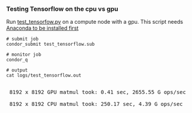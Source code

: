 
### Testing Tensorflow on the cpu vs gpu

Run [test_tensorfow.py](test_tensorflow.py) on a compute node with a gpu.
This script needs [Anaconda to be installed first](../../notes/ANACONDA.md)

```shell
# submit job
condor_submit test_tensorflow.sub

# monitor job
condor_q

# output 
cat logs/test_tensorflow.out
```

<pre>

 8192 x 8192 GPU matmul took: 0.41 sec, 2655.55 G ops/sec

 8192 x 8192 CPU matmul took: 250.17 sec, 4.39 G ops/sec

</pre>


